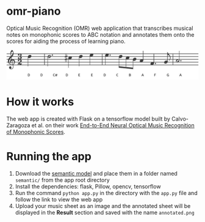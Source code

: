 # omr-piano

Optical Music Recognition (OMR) web application that transcribes musical notes on monophonic scores to ABC notation and annotates them onto the scores for aiding the process of learning piano.

![Annotated example](https://github.com/rxchelzhxng/omr-piano/blob/main/examples/annotated.jpg)

# How it works
The web app is created with Flask on a tensorflow model built by Calvo-Zaragoza et al. on their work [End-to-End Neural Optical Music Recognition of Monophonic Scores](https://www.mdpi.com/2076-3417/8/4/606).

# Running the app
1. Download the [semantic model](https://github.com/OMR-Research/tf-end-to-end) and place them in a folder named `semantic/` from the app root directory
2. Install the dependencies: flask, Pillow, opencv, tensorflow
3. Run the command `python app.py` in the directory with the `app.py` file and follow the link to view the web app
4. Upload your music sheet as an image and the annotated sheet will be displayed in the **Result** section and saved with the name `annotated.png`

